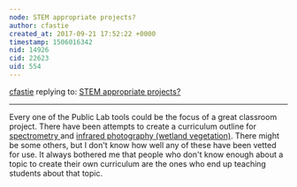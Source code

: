 ```yaml
---
node: STEM appropriate projects?
author: cfastie
created_at: 2017-09-21 17:52:22 +0000
timestamp: 1506016342
nid: 14926
cid: 22623
uid: 554
---
```




[cfastie](../profile/cfastie) replying to: [STEM appropriate projects?](../notes/MadTinker/09-20-2017/stem-appropriate-projects)

----
Every one of the Public Lab tools could be the focus of a great classroom project. There have been attempts to create a curriculum outline for [spectrometry ](https://publiclab.org/wiki/spectrometer-curriculum)and [infrared photography (wetland vegetation)](https://publiclab.org/wiki/wetlands-lesson-plans). There might be some others, but I don't know how well any of these have been vetted for use. It always bothered me that people who don't know enough about a topic to create their own curriculum are the ones who end up teaching students about that topic. 